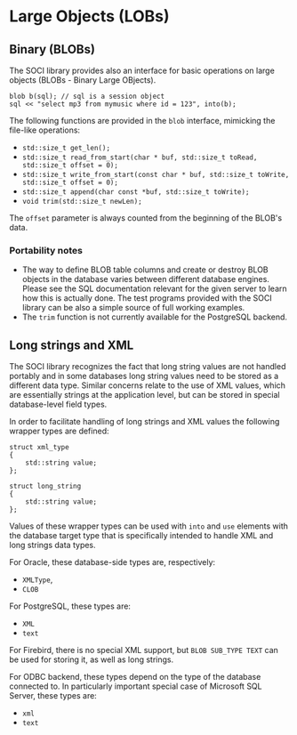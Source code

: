 # Large Objects (LOBs)

## Binary (BLOBs)

The SOCI library provides also an interface for basic operations on large objects (BLOBs - Binary Large OBjects).

    blob b(sql); // sql is a session object
    sql << "select mp3 from mymusic where id = 123", into(b);

The following functions are provided in the `blob` interface, mimicking the file-like operations:

* `std::size_t get_len();`
* `std::size_t read_from_start(char * buf, std::size_t toRead, std::size_t offset = 0);`
* `std::size_t write_from_start(const char * buf, std::size_t toWrite, std::size_t offset = 0);`
* `std::size_t append(char const *buf, std::size_t toWrite);`
* `void trim(std::size_t newLen);`

The `offset` parameter is always counted from the beginning of the BLOB's data.

### Portability notes

* The way to define BLOB table columns and create or destroy BLOB objects in the database varies between different database engines.
  Please see the SQL documentation relevant for the given server to learn how this is actually done. The test programs provided with the SOCI library can be also a simple source of full working examples.
* The `trim` function is not currently available for the PostgreSQL backend.

## Long strings and XML

The SOCI library recognizes the fact that long string values are not handled portably and in some databases long string values need to be stored as a different data type.
Similar concerns relate to the use of XML values, which are essentially strings at the application level, but can be stored in special database-level field types.

In order to facilitate handling of long strings and XML values the following wrapper types are defined:

    struct xml_type
    {
        std::string value;
    };

    struct long_string
    {
        std::string value;
    };

Values of these wrapper types can be used with `into` and `use` elements with the database target type that is specifically intended to handle XML and long strings data types.

For Oracle, these database-side types are, respectively:

* `XMLType`,
* `CLOB`

For PostgreSQL, these types are:

* `XML`
* `text`

For Firebird, there is no special XML support, but `BLOB SUB_TYPE TEXT` can be
used for storing it, as well as long strings.

For ODBC backend, these types depend on the type of the database connected to.
In particularly important special case of Microsoft SQL Server, these types
are:

* `xml`
* `text`
